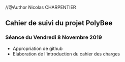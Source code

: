 //@Author Nicolas CHARPENTIER


<h2> Cahier de suivi du projet PolyBee </h2>

<h3>Séance du Vendredi 8 Novembre 2019 </h3>

- Appropriation de github
- Elaboration de l'introduction du cahier des charges 
